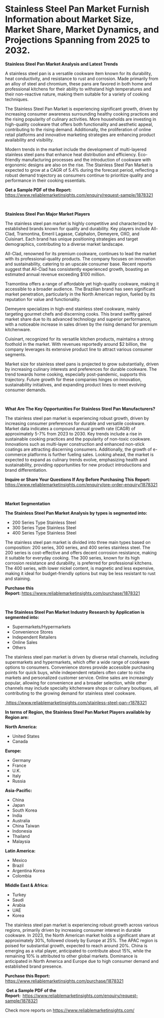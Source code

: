 <p><h1>Stainless Steel Pan Market Furnish Information about Market Size, Market Share, Market Dynamics, and Projections Spanning from 2025 to 2032.</h1></p><p><strong>Stainless Steel Pan Market Analysis and Latest Trends</strong></p>
<p><p>A stainless steel pan is a versatile cookware item known for its durability, heat conductivity, and resistance to rust and corrosion. Made primarily from an alloy of steel and chromium, these pans are favored in both home and professional kitchens for their ability to withstand high temperatures and their non-reactive nature, making them suitable for a variety of cooking techniques.</p><p>The Stainless Steel Pan Market is experiencing significant growth, driven by increasing consumer awareness surrounding healthy cooking practices and the rising popularity of culinary activities. More households are investing in high-quality cookware that offers both functionality and aesthetic appeal, contributing to the rising demand. Additionally, the proliferation of online retail platforms and innovative marketing strategies are enhancing product availability and visibility.</p><p>Modern trends in the market include the development of multi-layered stainless steel pans that enhance heat distribution and efficiency. Eco-friendly manufacturing processes and the introduction of cookware with ergonomic designs are also on the rise. The Stainless Steel Pan Market is expected to grow at a CAGR of 5.4% during the forecast period, reflecting a robust demand trajectory as consumers continue to prioritize quality and performance in their cooking essentials.</p></p>
<p><strong>Get a Sample PDF of the Report:&nbsp;</strong> <a href="https://www.reliablemarketinsights.com/enquiry/request-sample/1878321?utm_campaign=2345&utm_medium=2&utm_source=Github&utm_content=ia&utm_term=08022025&utm_id=stainless-steel-pan">https://www.reliablemarketinsights.com/enquiry/request-sample/1878321</a></p>
<p>&nbsp;</p>
<p><strong>Stainless Steel Pan Major Market Players</strong></p>
<p><p>The stainless steel pan market is highly competitive and characterized by established brands known for quality and durability. Key players include All-Clad, Tramontina, Emeril Lagasse, Calphalon, Demeyere, OXO, and Cuisinart. Each brand has unique positioning strategies and target demographics, contributing to a diverse market landscape.</p><p>All-Clad, renowned for its premium cookware, continues to lead the market with its professional-quality products. The company focuses on innovation and sustainability, catering to an upscale consumer base. Recent reports suggest that All-Clad has consistently experienced growth, boasting an estimated annual revenue exceeding $100 million.</p><p>Tramontina offers a range of affordable yet high-quality cookware, making it accessible to a broader audience. The Brazilian brand has seen significant market penetration, particularly in the North American region, fueled by its reputation for value and functionality.</p><p>Demeyere specializes in high-end stainless steel cookware, mainly targeting gourmet chefs and discerning cooks. This brand swiftly gained market share due to its advanced technology and superior performance, with a noticeable increase in sales driven by the rising demand for premium kitchenware.</p><p>Cuisinart, recognized for its versatile kitchen products, maintains a strong foothold in the market. With revenues reportedly around $2 billion, the company leverages its extensive product line to attract various consumer segments.</p><p>Market size for stainless steel pans is projected to grow substantially, driven by increasing culinary interests and preferences for durable cookware. The trend towards home cooking, especially post-pandemic, supports this trajectory. Future growth for these companies hinges on innovation, sustainability initiatives, and expanding product lines to meet evolving consumer demands.</p></p>
<p>&nbsp;</p>
<p><strong>What Are The Key Opportunities For Stainless Steel Pan Manufacturers?</strong></p>
<p><p>The stainless steel pan market is experiencing robust growth, driven by increasing consumer preferences for durable and versatile cookware. Market data indicates a compound annual growth rate (CAGR) of approximately 5-7% from 2023 to 2030. Key trends include a rise in sustainable cooking practices and the popularity of non-toxic cookware. Innovations such as multi-layer construction and enhanced non-stick coatings are attracting discerning consumers. Additionally, the growth of e-commerce platforms is further fueling sales. Looking ahead, the market is expected to expand as culinary trends evolve, emphasizing health and sustainability, providing opportunities for new product introductions and brand differentiation.</p></p>
<p><strong>Inquire or Share Your Questions If Any Before Purchasing This Report:</strong> <a href="https://www.reliablemarketinsights.com/enquiry/pre-order-enquiry/1878321?utm_campaign=2345&utm_medium=2&utm_source=Github&utm_content=ia&utm_term=08022025&utm_id=stainless-steel-pan">https://www.reliablemarketinsights.com/enquiry/pre-order-enquiry/1878321</a></p>
<p>&nbsp;</p>
<p><strong>Market Segmentation</strong></p>
<p><strong>The Stainless Steel Pan Market Analysis by types is segmented into:</strong></p>
<p><ul><li>200 Series Type Stainless Steel</li><li>300 Series Type Stainless Steel</li><li>400 Series Type Stainless Steel</li></ul></p>
<p><p>The stainless steel pan market is divided into three main types based on composition: 200 series, 300 series, and 400 series stainless steel. The 200 series is cost-effective and offers decent corrosion resistance, making it suitable for everyday cooking. The 300 series, known for its high corrosion resistance and durability, is preferred for professional kitchens. The 400 series, with lower nickel content, is magnetic and less expensive, making it ideal for budget-friendly options but may be less resistant to rust and staining.</p></p>
<p><strong>Purchase this Report:&nbsp;</strong><a href="https://www.reliablemarketinsights.com/purchase/1878321?utm_campaign=2345&utm_medium=2&utm_source=Github&utm_content=ia&utm_term=08022025&utm_id=stainless-steel-pan">https://www.reliablemarketinsights.com/purchase/1878321</a></p>
<p>&nbsp;</p>
<p><strong>The Stainless Steel Pan Market Industry Research by Application is segmented into:</strong></p>
<p><ul><li>Supermarkets/Hypermarkets</li><li>Convenience Stores</li><li>Independent Retailers</li><li>Online Sales</li><li>Others</li></ul></p>
<p><p>The stainless steel pan market is driven by diverse retail channels, including supermarkets and hypermarkets, which offer a wide range of cookware options to consumers. Convenience stores provide accessible purchasing points for quick buys, while independent retailers often cater to niche markets and personalized customer service. Online sales are increasingly popular, allowing for convenience and a broader selection, while other channels may include specialty kitchenware shops or culinary boutiques, all contributing to the growing demand for stainless steel cookware.</p></p>
<p><a href="https://www.reliablemarketinsights.com/stainless-steel-pan-r1878321?utm_campaign=2345&utm_medium=2&utm_source=Github&utm_content=ia&utm_term=08022025&utm_id=stainless-steel-pan">&nbsp;https://www.reliablemarketinsights.com/stainless-steel-pan-r1878321</a></p>
<p><strong>In terms of Region, the Stainless Steel Pan Market Players available by Region are:</strong></p>
<p>
    <p> <strong> North America: </strong>
        <ul>
            <li>United States</li>
            <li>Canada</li>
        </ul>
        </p> 
    <p> <strong> Europe: </strong>
        <ul>
            <li>Germany</li>
            <li>France</li>
            <li>U.K.</li>
            <li>Italy</li>
            <li>Russia</li>
        </ul>
        </p> 
    <p> <strong> Asia-Pacific: </strong>
        <ul>
            <li>China</li>
            <li>Japan</li>
            <li>South Korea</li>
            <li>India</li>
            <li>Australia</li>
            <li>China Taiwan</li>
            <li>Indonesia</li>
            <li>Thailand</li>
            <li>Malaysia</li>
        </ul>
        </p> 
    <p> <strong> Latin America: </strong>
        <ul>
            <li>Mexico</li>
            <li>Brazil</li>
            <li>Argentina Korea</li>
            <li>Colombia</li>
        </ul>
        </p> 
    <p> <strong> Middle East & Africa: </strong>
        <ul>
            <li>Turkey</li>
            <li>Saudi</li>
            <li>Arabia</li>
            <li>UAE</li>
            <li>Korea</li>
        </ul>
    </p>
    </p>
<p><p>The stainless steel pan market is experiencing robust growth across various regions, primarily driven by increasing consumer interest in durable cookware. In 2023, the North American market holds a significant share at approximately 30%, followed closely by Europe at 25%. The APAC region is poised for substantial growth, expected to reach around 20%. China is emerging as a vital player, anticipated to contribute about 15%, while the remaining 10% is attributed to other global markets. Dominance is anticipated in North America and Europe due to high consumer demand and established brand presence.</p></p>
<p><strong>Purchase this Report: </strong><a href="https://www.reliablemarketinsights.com/purchase/1878321?utm_campaign=2345&utm_medium=2&utm_source=Github&utm_content=ia&utm_term=08022025&utm_id=stainless-steel-pan">https://www.reliablemarketinsights.com/purchase/1878321</a></p>
<p>&nbsp;<strong>Get a Sample PDF of the Report:&nbsp;&nbsp;</strong><a href="https://www.reliablemarketinsights.com/enquiry/request-sample/1878321?utm_campaign=2345&utm_medium=2&utm_source=Github&utm_content=ia&utm_term=08022025&utm_id=stainless-steel-pan">https://www.reliablemarketinsights.com/enquiry/request-sample/1878321</a></p>
<p><strong></strong></p>
<p>Check more reports on <a href="https://www.reliablemarketinsights.com/?utm_campaign=2345&utm_medium=2&utm_source=Github&utm_content=ia&utm_term=08022025&utm_id=stainless-steel-pan">https://www.reliablemarketinsights.com/</a></p>